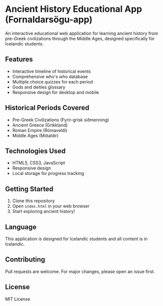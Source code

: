 # Ancient History Educational App (Fornaldarsögu-app)

An interactive educational web application for learning ancient history from pre-Greek civilizations through the Middle Ages, designed specifically for Icelandic students.

## Features
- Interactive timeline of historical events
- Comprehensive who's who database
- Multiple choice quizzes for each period
- Gods and deities glossary
- Responsive design for desktop and mobile

## Historical Periods Covered
- Pre-Greek Civilizations (Fyrir-grísk siðmenning)
- Ancient Greece (Grikkland)
- Roman Empire (Rómaveldi)
- Middle Ages (Miðaldir)

## Technologies Used
- HTML5, CSS3, JavaScript
- Responsive design
- Local storage for progress tracking

## Getting Started
1. Clone this repository
2. Open `index.html` in your web browser
3. Start exploring ancient history!

## Language
This application is designed for Icelandic students and all content is in Icelandic.

## Contributing
Pull requests are welcome. For major changes, please open an issue first.

## License
MIT License
